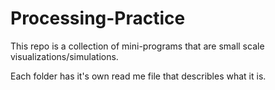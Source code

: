 # Processing-Practice

This repo is a collection of mini-programs that are small scale visualizations/simulations.

Each folder has it's own read me file that describles what it is.
